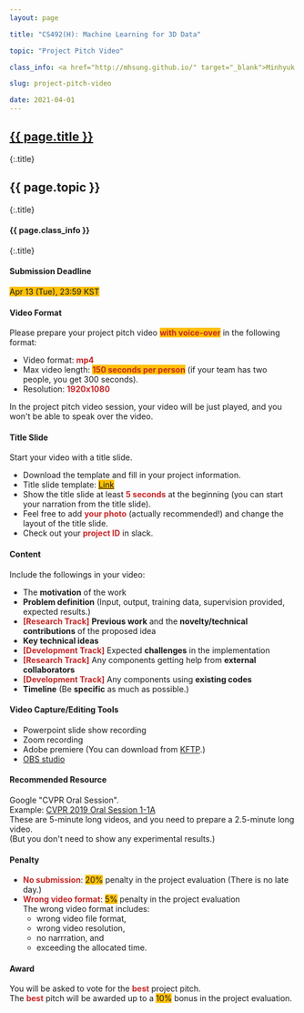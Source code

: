 ```yaml
---
layout: page

title: "CS492(H): Machine Learning for 3D Data"

topic: "Project Pitch Video"

class_info: <a href="http://mhsung.github.io/" target="_blank">Minhyuk Sung</a>, <a href="https://www.kaist.ac.kr/" target="_blank">KAIST</a>, Spring 2021

slug: project-pitch-video

date: 2021-04-01
---
```



## <a href="{{site.baseurl}}/{{page.path}}/../" target="_blank">{{ page.title }}</a>
{:.title}
## {{ page.topic }}
{:.title}
#### {{ page.class_info }}
{:.title}
<br />


<style>
em { font-style: normal; font-weight: bold; color: #C62828 }
h { background-color:#FFC107 }
</style>


#### Submission Deadline
<h>Apr 13 (Tue), 23:59 KST</h>

#### Video Format
Please prepare your project pitch video *<h>with voice-over</h>* in the following format:
- Video format: *mp4*
- Max video length: *<h>150 seconds per person</h>* (if your team has two people, you get 300 seconds).
- Resolution: *1920x1080*

In the project pitch video session, your video will be just played, and you won't be able to speak over the video.

#### Title Slide
Start your video with a title slide.
- Download the template and fill in your project information.
- Title slide template: <a href="https://kaistackr-my.sharepoint.com/:u:/g/personal/mhsung_kaist_ac_kr/EZje4hw84GtJtrry4Dt8TfsBtLi5jum3vKyr7ldrQsV8Eg?e=dA8abz" target=_blanm><h>Link</h></a>
- Show the title slide at least *5 seconds* at the beginning (you can start your narration from the title slide).
- Feel free to add *your photo* (actually recommended!) and change the layout of the title slide.
- Check out your *project ID* in slack.

#### Content
Include the followings in your video:
- The <b>motivation</b> of the work
- <b>Problem definition</b> (Input, output, training data, supervision provided, expected results.)
- *[Research Track]* <b>Previous work</b> and the <b>novelty/technical contributions</b> of the proposed idea
- <b>Key technical ideas</b>
- *[Development Track]* Expected <b>challenges</b> in the implementation
- *[Research Track]* Any components getting help from <b>external collaborators</b>
- *[Development Track]* Any components using <b>existing codes</b>
- <b>Timeline</b> (Be <b>specific</b> as much as possible.)

#### Video Capture/Editing Tools
- Powerpoint slide show recording
- Zoom recording
- Adobe premiere (You can download from <a href="https://kftp.kaist.ac.kr/" target=_blank>KFTP</a>.)
- <a href="https://obsproject.com/" target=_blank>OBS studio</a>

#### Recommended Resource
Google "CVPR Oral Session".<br>
Example: <a href="https://www.youtube.com/watch?v=KHEknuuCz0E" target=_blank>CVPR 2019 Oral Session 1-1A</a><br>
These are 5-minute long videos, and you need to prepare a 2.5-minute long video.<br>
(But you don't need to show any experimental results.)

#### Penalty
- *No submission*: <h>20%</h> penalty in the project evaluation (There is no late day.)
- *Wrong video format*: <h>5%</h> penalty in the project evaluation<br>
The wrong video format includes:
    - wrong video file format,
    - wrong video resolution,
    - no narrration, and
    - exceeding the allocated time.

#### Award
You will be asked to vote for the *best* project pitch.<br>
The *best* pitch will be awarded up to a <h>10%</h> bonus in the project evaluation.
<br />

<br />
